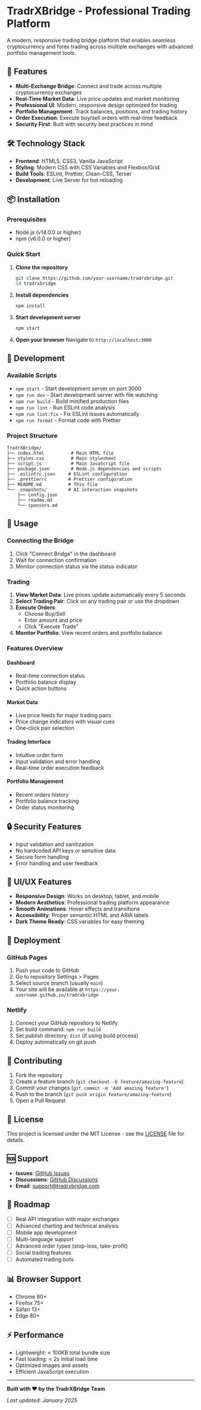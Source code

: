 # TradrXBridge - Professional Trading Platform

A modern, responsive trading bridge platform that enables seamless cryptocurrency and forex trading across multiple exchanges with advanced portfolio management tools.

## 🚀 Features

- **Multi-Exchange Bridge**: Connect and trade across multiple cryptocurrency exchanges
- **Real-Time Market Data**: Live price updates and market monitoring
- **Professional UI**: Modern, responsive design optimized for trading
- **Portfolio Management**: Track balances, positions, and trading history
- **Order Execution**: Execute buy/sell orders with real-time feedback
- **Security First**: Built with security best practices in mind

## 🛠️ Technology Stack

- **Frontend**: HTML5, CSS3, Vanilla JavaScript
- **Styling**: Modern CSS with CSS Variables and Flexbox/Grid
- **Build Tools**: ESLint, Prettier, Clean-CSS, Terser
- **Development**: Live Server for hot reloading

## 📦 Installation

### Prerequisites
- Node.js (v14.0.0 or higher)
- npm (v6.0.0 or higher)

### Quick Start

1. **Clone the repository**
   ```bash
   git clone https://github.com/your-username/tradrxbridge.git
   cd tradrxbridge
   ```

2. **Install dependencies**
   ```bash
   npm install
   ```

3. **Start development server**
   ```bash
   npm start
   ```

4. **Open your browser**
   Navigate to `http://localhost:3000`

## 🔧 Development

### Available Scripts

- `npm start` - Start development server on port 3000
- `npm run dev` - Start development server with file watching
- `npm run build` - Build minified production files
- `npm run lint` - Run ESLint code analysis
- `npm run lint:fix` - Fix ESLint issues automatically
- `npm run format` - Format code with Prettier

### Project Structure

```
TradrXBridge/
├── index.html          # Main HTML file
├── styles.css          # Main stylesheet
├── script.js           # Main JavaScript file
├── package.json        # Node.js dependencies and scripts
├── .eslintrc.json     # ESLint configuration
├── .prettierrc        # Prettier configuration
├── README.md          # This file
└── .snapshots/        # AI interaction snapshots
    ├── config.json
    ├── readme.md
    └── sponsors.md
```

## 🎯 Usage

### Connecting the Bridge

1. Click "Connect Bridge" in the dashboard
2. Wait for connection confirmation
3. Monitor connection status via the status indicator

### Trading

1. **View Market Data**: Live prices update automatically every 5 seconds
2. **Select Trading Pair**: Click on any trading pair or use the dropdown
3. **Execute Orders**: 
   - Choose Buy/Sell
   - Enter amount and price
   - Click "Execute Trade"
4. **Monitor Portfolio**: View recent orders and portfolio balance

### Features Overview

#### Dashboard
- Real-time connection status
- Portfolio balance display
- Quick action buttons

#### Market Data
- Live price feeds for major trading pairs
- Price change indicators with visual cues
- One-click pair selection

#### Trading Interface
- Intuitive order form
- Input validation and error handling
- Real-time order execution feedback

#### Portfolio Management
- Recent orders history
- Portfolio balance tracking
- Order status monitoring

## 🔒 Security Features

- Input validation and sanitization
- No hardcoded API keys or sensitive data
- Secure form handling
- Error handling and user feedback

## 🎨 UI/UX Features

- **Responsive Design**: Works on desktop, tablet, and mobile
- **Modern Aesthetics**: Professional trading platform appearance
- **Smooth Animations**: Hover effects and transitions
- **Accessibility**: Proper semantic HTML and ARIA labels
- **Dark Theme Ready**: CSS variables for easy theming

## 🚀 Deployment

### GitHub Pages
1. Push your code to GitHub
2. Go to repository Settings > Pages
3. Select source branch (usually `main`)
4. Your site will be available at `https://your-username.github.io/tradrxbridge`

### Netlify
1. Connect your GitHub repository to Netlify
2. Set build command: `npm run build`
3. Set publish directory: `dist` (if using build process)
4. Deploy automatically on git push

## 🤝 Contributing

1. Fork the repository
2. Create a feature branch (`git checkout -b feature/amazing-feature`)
3. Commit your changes (`git commit -m 'Add amazing feature'`)
4. Push to the branch (`git push origin feature/amazing-feature`)
5. Open a Pull Request

## 📝 License

This project is licensed under the MIT License - see the [LICENSE](LICENSE) file for details.

## 🆘 Support

- **Issues**: [GitHub Issues](https://github.com/your-username/tradrxbridge/issues)
- **Discussions**: [GitHub Discussions](https://github.com/your-username/tradrxbridge/discussions)
- **Email**: support@tradrxbridge.com

## 🔮 Roadmap

- [ ] Real API integration with major exchanges
- [ ] Advanced charting and technical analysis
- [ ] Mobile app development
- [ ] Multi-language support
- [ ] Advanced order types (stop-loss, take-profit)
- [ ] Social trading features
- [ ] Automated trading bots

## 📊 Browser Support

- Chrome 80+
- Firefox 75+
- Safari 13+
- Edge 80+

## ⚡ Performance

- Lightweight: < 100KB total bundle size
- Fast loading: < 2s initial load time
- Optimized images and assets
- Efficient JavaScript execution

---

**Built with ❤️ by the TradrXBridge Team**

*Last updated: January 2025*

